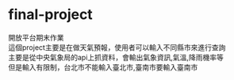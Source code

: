 # final-project
開放平台期末作業  
這個project主要是在做天氣預報，使用者可以輸入不同縣市來進行查詢  
主要是從中央氣象局的api上抓資料，會輸出氣象資訊,氣溫,降雨機率等  
但是輸入有限制，台北市不能輸入臺北市,臺南市要輸入臺南市
